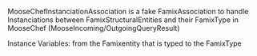MooseChefInstanciationAssociation is a fake FamixAssociation to handle Instanciations between FamixStructuralEntities and their FamixType in MooseChef (MooseIncoming/OutgoingQueryResult)

Instance Variables:
	from	the Famixentity that is typed
	to	      the FamixType